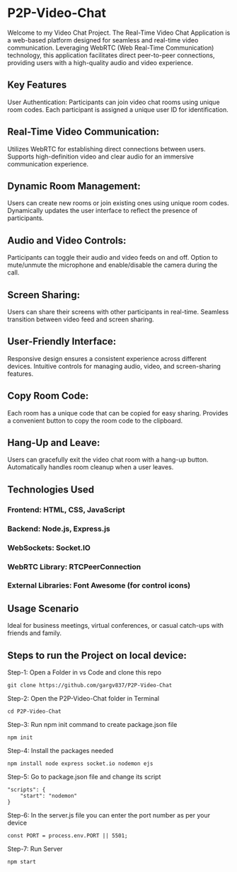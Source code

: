# P2P-Video-Chat

Welcome to my Video Chat Project. The Real-Time Video Chat Application is a web-based platform designed for seamless and real-time video communication. Leveraging WebRTC (Web Real-Time Communication) technology, this application facilitates direct peer-to-peer connections, providing users with a high-quality audio and video experience.

## Key Features
User Authentication: Participants can join video chat rooms using unique room codes.
Each participant is assigned a unique user ID for identification.

## Real-Time Video Communication:
Utilizes WebRTC for establishing direct connections between users.
Supports high-definition video and clear audio for an immersive communication experience.

## Dynamic Room Management:
Users can create new rooms or join existing ones using unique room codes.
Dynamically updates the user interface to reflect the presence of participants.

## Audio and Video Controls:
Participants can toggle their audio and video feeds on and off.
Option to mute/unmute the microphone and enable/disable the camera during the call.

## Screen Sharing:
Users can share their screens with other participants in real-time.
Seamless transition between video feed and screen sharing.

## User-Friendly Interface:
Responsive design ensures a consistent experience across different devices.
Intuitive controls for managing audio, video, and screen-sharing features.

## Copy Room Code:
Each room has a unique code that can be copied for easy sharing.
Provides a convenient button to copy the room code to the clipboard.

## Hang-Up and Leave:
Users can gracefully exit the video chat room with a hang-up button.
Automatically handles room cleanup when a user leaves.

## Technologies Used

### Frontend: HTML, CSS, JavaScript
### Backend: Node.js, Express.js
### WebSockets: Socket.IO
### WebRTC Library: RTCPeerConnection
### External Libraries: Font Awesome (for control icons)

## Usage Scenario
Ideal for business meetings, virtual conferences, or casual catch-ups with friends and family.

## Steps to run the Project on local device:

Step-1: Open a Folder in vs Code and clone this repo
```
git clone https://github.com/gargv837/P2P-Video-Chat
```

Step-2: Open the P2P-Video-Chat folder in Terminal
```
cd P2P-Video-Chat
```

Step-3: Run npm init command to create package.json file
```
npm init
```

Step-4: Install the packages needed

```
npm install node express socket.io nodemon ejs
```

Step-5: Go to package.json file and change its script
```
"scripts": {
    "start": "nodemon"
}
```

Step-6: In the server.js file you can enter the port number as per your device
```
const PORT = process.env.PORT || 5501;
```

Step-7: Run Server
```
npm start
```
